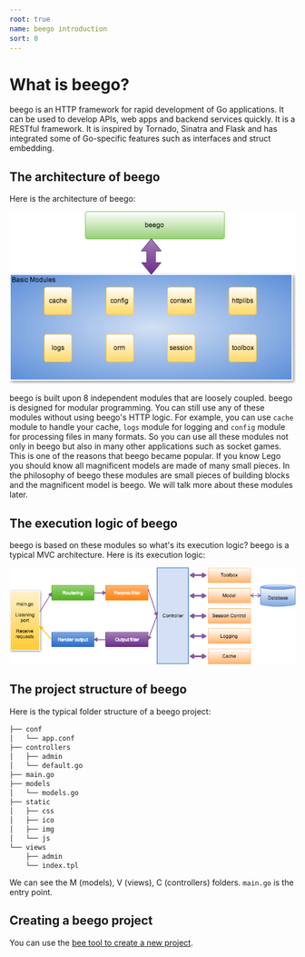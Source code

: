 ```yaml
---
root: true
name: beego introduction
sort: 0
---
```


# What is beego?

beego is an HTTP framework for rapid development of Go applications. It can be used to develop APIs, web apps and backend services quickly. It is a RESTful framework.  It is inspired by Tornado, Sinatra and Flask and has integrated some of Go-specific features such as interfaces and struct embedding.

## The architecture of beego

Here is the architecture of beego:

![](../images/architecture.png)

beego is built upon 8 independent modules that are loosely coupled. beego is designed for modular programming. You can still use any of these modules without using beego's HTTP logic. For example, you can use `cache` module to handle your cache, `logs` module for logging and `config` module for processing files in many formats. So you can use all these modules not only in beego but also in many other applications such as socket games. This is one of the reasons that beego became popular. If you know Lego you should know all magnificent models are made of many small pieces. In the philosophy of beego these modules are small pieces of building blocks and the magnificent model is beego. We will talk more about these modules later.

## The execution logic of beego

beego is based on these modules so what's its execution logic? beego is
a typical MVC architecture. Here is its execution logic:

![](../images/flow.png)

## The project structure of beego

Here is the typical folder structure of a beego project:

```
├── conf
│   └── app.conf
├── controllers
│   ├── admin
│   └── default.go
├── main.go
├── models
│   └── models.go
├── static
│   ├── css
│   ├── ico
│   ├── img
│   └── js
└── views
    ├── admin
    └── index.tpl
```

We can see the M (models), V (views), C (controllers) folders. `main.go` is the entry point.

## Creating a beego project

You can use the [bee tool to create a new project](../install/bee.md).
